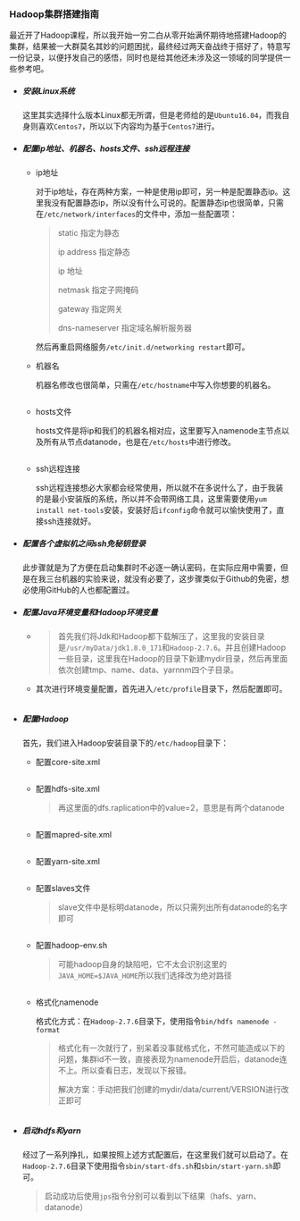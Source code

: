 ### Hadoop集群搭建指南

最近开了Hadoop课程，所以我开始一穷二白从零开始满怀期待地搭建Hadoop的集群，结果被一大群莫名其妙的问题困扰，最终经过两天奋战终于搭好了，特意写一份记录，以便抒发自己的感悟，同时也是给其他还未涉及这一领域的同学提供一些参考吧。

- ##### 安装Linux系统

  这里其实选择什么版本Linux都无所谓，但是老师给的是`Ubuntu16.04`，而我自身则喜欢`Centos7`，所以以下内容均为基于`Centos7`进行。

- ##### 配置ip地址、机器名、hosts文件、ssh远程连接

  - ip地址

    对于ip地址，存在两种方案，一种是使用ip即可，另一种是配置静态ip。这里我没有配置静态ip，所以没有什么可说的。配置静态ip也很简单，只需在`/etc/network/interfaces`的文件中，添加一些配置项：

    > static 指定为静态 
    >
    > ip address 指定静态 
    >
    > ip 地址 
    >
    > netmask 指定子网掩码 
    >
    > gateway 指定网关 
    >
    > dns-nameserver 指定域名解析服务器  

    然后再重启网络服务`/etc/init.d/networking restart`即可。

  - 机器名

    机器名修改也很简单，只需在`/etc/hostname`中写入你想要的机器名。

    ![]()

  - hosts文件

    hosts文件是将ip和我们的机器名相对应，这里要写入namenode主节点以及所有从节点datanode，也是在`/etc/hosts`中进行修改。

    ![]()

  - ssh远程连接

    ssh远程连接想必大家都会经常使用，所以就不在多说什么了，由于我装的是最小安装版的系统，所以并不会带网络工具，这里需要使用`yum install net-tools`安装，安装好后`ifconfig`命令就可以愉快使用了，直接ssh连接就好。

- ##### 配置各个虚拟机之间ssh免秘钥登录

  此步骤就是为了方便在启动集群时不必逐一确认密码，在实际应用中需要，但是在我三台机器的实验来说，就没有必要了，这步骤类似于Github的免密，想必使用GitHub的人也都配置过。

- ##### 配置Java环境变量和Hadoop环境变量

  - > 首先我们将Jdk和Hadoop都下载解压了，这里我的安装目录是`/usr/myData/jdk1.8.0_171`和`Hadoop-2.7.6`。并且创建Hadoop一些目录，这里我在Hadoop的目录下新建mydir目录，然后再里面依次创建tmp、name、data、yarnnm四个子目录。

  - 其次进行环境变量配置，首先进入`/etc/profile`目录下，然后配置即可。

    ![]()

- ##### 配置Hadoop

  首先，我们进入Hadoop安装目录下的`/etc/hadoop`目录下：

  - 配置core-site.xml

    ![]()

  - 配置hdfs-site.xml

    > 再这里面的dfs.raplication中的value=2，意思是有两个datanode

    ![]()

  - 配置mapred-site.xml

    ![]()

  - 配置yarn-site.xml

    ![]()

  - 配置slaves文件

    > slave文件中是标明datanode，所以只需列出所有datanode的名字即可

    ![]()

  - 配置hadoop-env.sh

    > 可能hadoop自身的缺陷吧，它不太会识别这里的`JAVA_HOME=$JAVA_HOME`所以我们选择改为绝对路径

    ![]()

  - 格式化namenode

    格式化方式：在`Hadoop-2.7.6`目录下，使用指令`bin/hdfs namenode -format`

    > 格式化有一次就行了，别呆着没事就格式化，不然可能造成以下的问题，集群id不一致，直接表现为namenode开启后，datanode连不上。所以查看日志，发现以下报错。
    >
    > 解决方案：手动把我们创建的mydir/data/current/VERSION进行改正即可

    ![]()

- ##### 启动hdfs和yarn

  经过了一系列挣扎，如果按照上述方式配置后，在这里我们就可以启动了。在`Hadoop-2.7.6`目录下使用指令`sbin/start-dfs.sh`和`sbin/start-yarn.sh`即可。

  > 启动成功后使用`jps`指令分别可以看到以下结果（hafs、yarn、datanode）

  ![]()

  ![]()

  ![]()